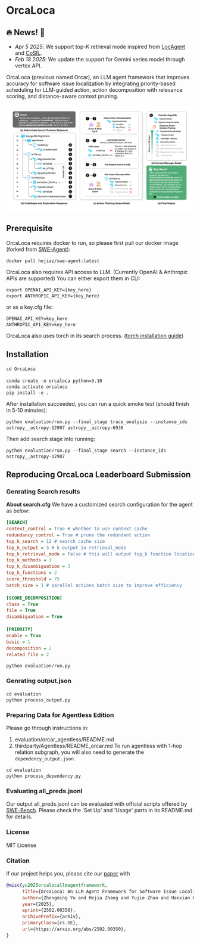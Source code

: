 # OrcaLoca

## 🔥 News! 🚀
- *Apr 5 2025*: We support top-K retrieval mode inspired from [LocAgent](https://github.com/gersteinlab/LocAgent) and [CoSIL](https://github.com/ZhonghaoJiang/CoSIL).
- *Feb 18 2025*: We update the support for Gemini series model through vertex API.

OrcaLoca (previous named Orcar), an LLM agent framework that improves accuracy for software issue localization by integrating priority-based scheduling for LLM-guided action, action decomposition with relevance scoring, and distance-aware context pruning.

![overview](./artifact/overview.jpg)

## Prerequisite

OrcaLoca requires docker to run, so please first pull our docker image (forked from [SWE-Agent](https://github.com/SWE-agent/SWE-agent)):

```shell
docker pull hejiaz/swe-agent:latest
```

OrcaLoca also requires API access to LLM. (Currently OpenAI & Anthropic APIs are supported)
You can either export them in CLI:
```shell
export OPENAI_API_KEY={key_here}
export ANTHROPIC_API_KEY={key_here}
```
or as a key.cfg file:
```
OPENAI_API_KEY=key_here
ANTHROPIC_API_KEY=key_here
```

OrcaLoca also uses torch in its search process. ([torch installation guide](https://pytorch.org/get-started/locally/))

## Installation
```shell
cd OrcaLoca

conda create -n orcaloca python=3.10
conda activate orcaloca
pip install -e .
```

After installation succeeded, you can run a quick smoke test (should finish in 5-10 minutes):
```shell
python evaluation/run.py --final_stage trace_analysis --instance_ids astropy__astropy-12907 astropy__astropy-6938
```

Then add search stage into running:
```shell
python evaluation/run.py --final_stage search --instance_ids astropy__astropy-12907
```

## Reproducing OrcaLoca Leaderboard Submission

### Genrating Search results
**About search.cfg**
We have a customized search configuration for the agent as below:

```ini
[SEARCH]
context_control = True # whether to use context cache
redundancy_control = True # prune the redundant action
top_k_search = 12 # search cache size
top_k_output = 3 # k output in retrieval_mode
top_k_retrieval_mode = False # this will output top_k function locations as output
top_k_methods = 3
top_k_disambiguation = 3
top_k_functions = 2
score_threshold = 75
batch_size = 1 # parallel actions batch size to improve efficiency

[SCORE_DECOMPOSITION]
class = True
file = True
disambiguation = True

[PRIORITY]
enable = True
basic = 1
decomposition = 2
related_file = 2
```

```shell
python evaluation/run.py
```

### Genrating output.json
```shell
cd evaluation
python process_output.py
```

### Preparing Data for Agentless Edition
Please go through instructions in:
1. evaluation/orcar_agentless/README.md
2. thirdparty/Agentless/README_orcar.md
To run agentless with 1-hop relation subgraph, you will also need to generate the `dependency_output.json`.
```shell
cd evaluation
python process_dependency.py
```

### Evaluating all_preds.jsonl
Our output all_preds.jsonl can be evaluated with official scripts offered by [SWE-Bench](https://github.com/swe-bench/SWE-bench).
Please check the 'Set Up' and 'Usage' parts in its README.md for details.


### License
MIT License

### Citation

If our project helps you, please cite our [paper](https://arxiv.org/abs/2502.00350) with

```bibtex
@misc{yu2025orcalocallmagentframework,
      title={OrcaLoca: An LLM Agent Framework for Software Issue Localization},
      author={Zhongming Yu and Hejia Zhang and Yujie Zhao and Hanxian Huang and Matrix Yao and Ke Ding and Jishen Zhao},
      year={2025},
      eprint={2502.00350},
      archivePrefix={arXiv},
      primaryClass={cs.SE},
      url={https://arxiv.org/abs/2502.00350},
}
```
